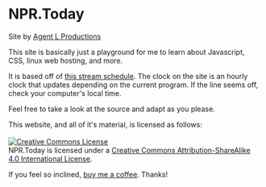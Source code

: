<html lang="en-US">
  <body>
    <h1>NPR.Today</h1>
    <p>Site by <a href="http://agentl.productions">Agent L Productions</a></p>
    <p>This site is basically just a playground for me to learn about Javascript, CSS, linux web hosting, and more.</p>
    <p>It is based off of <a href="http://www.npr.org/audiohelp/progstream.html" target="_blank">this stream schedule</a>. The clock on the site is an hourly clock that updates depending on the current program. If the line seems off, check your computer's local time.</p>
    <p>Feel free to take a look at the source and adapt as you please.</p>
    <p>This website, and all of it's material, is licensed as follows:<br /><br />
    <a rel="license" href="http://creativecommons.org/licenses/by-sa/4.0/"><img alt="Creative Commons License" style="border-width:0" src="https://i.creativecommons.org/l/by-sa/4.0/88x31.png" /></a><br /><span xmlns:dct="http://purl.org/dc/terms/" property="dct:title">NPR.Today</span> is licensed under a <a rel="license" href="http://creativecommons.org/licenses/by-sa/4.0/">Creative Commons Attribution-ShareAlike 4.0 International License</a>.
    <br />
    <p>If you feel so inclined, <a href="https://www.paypal.com/cgi-bin/webscr?cmd=_s-xclick&hosted_button_id=3QSLHAJW2FVBQ" target="_blank">buy me a coffee</a>. Thanks!
  </body>
</html>
